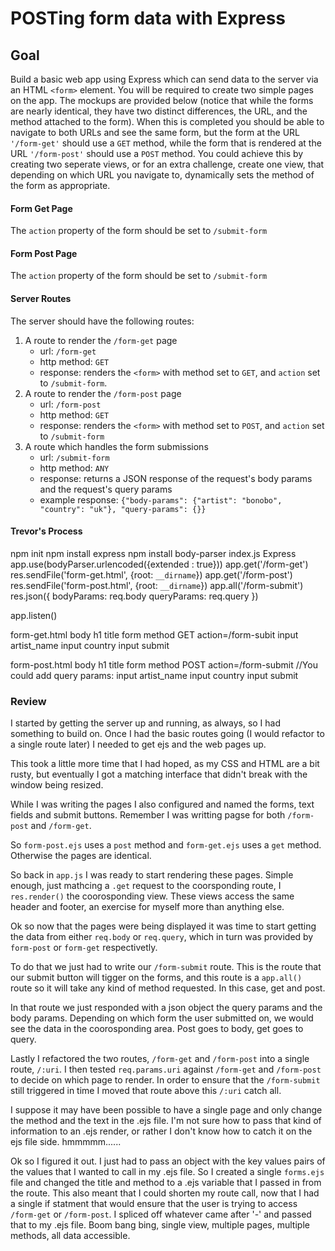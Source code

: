 # POSTing form data with Express

## Goal
Build a basic web app using Express which can send data to the server via an HTML `<form>` element. You will be required to create two simple pages on the app. The mockups are provided below (notice that while the forms are nearly identical, they have two distinct differences, the URL, and the method attached to the form). When this is completed you should be able to navigate to both URLs and see the same form, but the form at the URL `'/form-get'` should use a `GET` method, while the form that is rendered at the URL `'/form-post'` should use a `POST` method. You could achieve this by creating two seperate views, or for an extra challenge, create one view, that depending on which URL you navigate to, dynamically sets the method of the form as appropriate.

#### Form Get Page
The `action` property of the form should be set to `/submit-form`

#### Form Post Page
The `action` property of the form should be set to `/submit-form`

#### Server Routes

The server should have the following routes:
1. A route to render the `/form-get` page
    - url: `/form-get`
    - http method: `GET`
    - response: renders the `<form>` with method set to `GET`, and `action` set to `/submit-form`.
1. A route to render the `/form-post` page
    - url: `/form-post`
    - http method: `GET`
    - response: renders the `<form>` with method set to `POST`,  and `action` set to `/submit-form`
1. A route which handles the form submissions
    - url: `/submit-form`
    - http method: `ANY`
    - response: returns a JSON response of the request's body params and the request's query params
    - example response: `{"body-params": {"artist": "bonobo", "country": "uk"}, "query-params": {}}`

#### Trevor's Process

npm init
npm install express
npm install body-parser
index.js
  Express
  app.use(bodyParser.urlencoded({extended : true}))
  app.get('/form-get')
    res.sendFile('form-get.html', {root: ```__dirname```})
  app.get('/form-post')
    res.sendFile('form-post.html', {root: ```__dirname```})
  app.all('/form-submit')
    res.json({
    bodyParams: req.body
    queryParams: req.query
  })

  app.listen()

form-get.html
  body
    h1 title
    form method GET action=/form-subit
      input artist_name
      input country
      input submit

form-post.html
  body
    h1 title
    form method POST action=/form-submit  //You could add query params:
      input artist_name
      input country
      input submit


### Review
I started by getting the server up and running, as always, so I had something to build on. Once I had the basic routes going (I would refactor to a single route later) I needed to get ejs and the web pages up.

This took a little more time that I had hoped, as my CSS and HTML are a bit rusty, but eventually I got a matching interface that didn't break with the window being resized.

While I was writing the pages I also configured and named the forms, text fields and submit buttons. Remember I was writting pagse for both ```/form-post``` and ```/form-get```.

So ```form-post.ejs``` uses a ```post``` method and ```form-get.ejs``` uses a ```get``` method. Otherwise the pages are identical.

So back in ```app.js``` I was ready to start rendering these pages. Simple enough, just mathcing a ```.get``` request to the coorsponding route, I ```res.render()``` the coorosponding view. These views access the same header and footer, an exercise for myself more than anything else.

Ok so now that the pages were being displayed it was time to start getting the data from either ```req.body``` or ```req.query```, which in turn was provided by ```form-post``` or ```form-get``` respectivetly.

To do that we just had to write our ```/form-submit``` route. This is the route that our submit button will tigger on the forms, and this route is a ```app.all()``` route so it will take any kind of method requested. In this case, get and post.

In that route we just responded with a json object the query params and the body params. Depending on which form the user submitted on, we would see the data in the coorosponding area. Post goes to body, get goes to query.

Lastly I refactored the two routes, ```/form-get``` and ```/form-post``` into a single route, ```/:uri```. I then tested ```req.params.uri``` against ```/form-get``` and ```/form-post``` to decide on which page to render. In order to ensure that the ```/form-submit``` still triggered in time I moved that route above this ```/:uri``` catch all.

I suppose it may have been possible to have a single page and only change the method and the text in the .ejs file. I'm not sure how to pass that kind of information to an .ejs render, or rather I don't know how to catch it on the ejs file side. hmmmmm......

Ok so I figured it out. I just had to pass an object with the key values pairs of the values that I wanted to call in my .ejs file. So I created a single ```forms.ejs``` file and changed the title and method to a .ejs variable that I passed in from the route. This also meant that I could shorten my route call, now that I had a single if statment that would ensure that the user is trying to access ```/form-get``` or ```/form-post```. I spliced off whatever came after '-' and passed that to my .ejs file. Boom bang bing, single view, multiple pages, multiple methods, all data accessible.


































